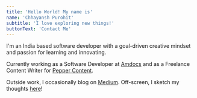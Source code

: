 ```yaml
---
title: 'Hello World! My name is'
name: 'Chhayansh Purohit'
subtitle: 'I love exploring new things!'
buttonText: 'Contact Me'
---
```


I'm an India based software developer with a goal-driven creative mindset and passion for learning and innovating.

Currently working as a Software Developer at [Amdocs](https://www.amdocs.com/) and as a Freelance Content Writer for [Pepper Content](https://www.peppercontent.io).

Outside work, I occasionally blog on [Medium](https://chhayanshp11.medium.com/). Off-screen, I sketch my thoughts [here](https://pin.it/4W1Rxtj)!
